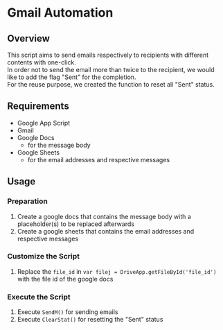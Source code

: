# Gmail Automation 
## Overview
This script aims to send emails respectively to recipients with different contents with one-click.  
In order not to send the email more than twice to the recipient, we would like to add the flag "Sent" for the completion.  
For the reuse purpose, we created the function to reset all "Sent" status.

## Requirements
- Google App Script
- Gmail
- Google Docs
    - for the message body
- Google Sheets
    - for the email addresses and respective messages

## Usage
### Preparation
1. Create a google docs that contains the message body with a placeholder(s) to be replaced afterwards
1. Create a google sheets that contains the email addresses and respective messages

### Customize the Script
1. Replace the `file_id` in `var filej = DriveApp.getFileById('file_id')` with the file id of the google docs

### Execute the Script
1. Execute `SendM()` for sending emails
1. Execute `ClearStat()` for resetting the "Sent" status
